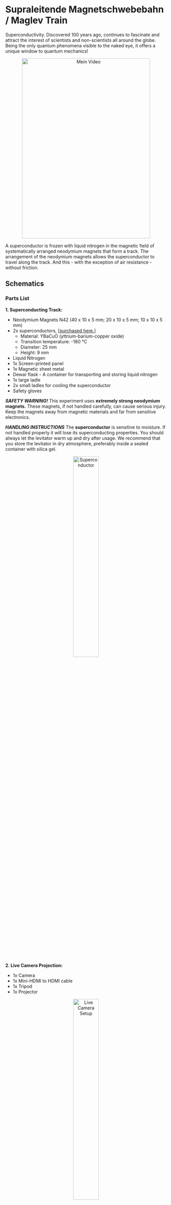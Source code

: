 # Supraleitende Magnetschwebebahn / Maglev Train

Superconductivity. Discovered 100 years ago, continues to fascinate and attract the interest of scientists and non-scientists all around the globe. Being the only quantum phenomena visible to the naked eye, it offers a unique window to quantum mechanics!

<p align="center">
  <a href="https://github.com/user-attachments/assets/cb2e6438-7c8f-444a-8960-b0e0a2658bd5" target="_blank">
    <img src="https://github.com/user-attachments/assets/cb2e6438-7c8f-444a-8960-b0e0a2658bd5" alt="Mein Video" style="width: 400px; height: 560px;">
  </a>
</p>

A superconductor is frozen with liquid nitrogen in the magnetic field of systematically arranged neodymium magnets that form a track. The arrangement of the neodymium magnets allows the superconductor to travel along the track. And this - with the exception of air resistance - without friction.

## Schematics

### Parts List 

**1. Superconducting Track:**
* Neodymium Magnets N42 (40 x 10 x 5 mm; 20 x 10 x 5 mm; 10 x 10 x 5 mm)
* 2x superconductors, [[purchased here.](https://www.educentral.de/p/supraleiter-ybacuo-scheibe-25-mm-x-9-mm)]
  * Material: YBaCuO (yttrium-barium-copper oxide)
  * Transition temperature: -180 °C
  * Diameter: 25 mm
  * Height: 9 mm
* Liquid Nitrogen
* 1x Screen-printed panel
* 1x Magnetic sheet metal
* Dewar flask - A container for transporting and storing liquid nitrogen
* 1x large ladle
* 2x small ladles for cooling the superconductor
* Safety gloves

**_SAFETY WARNING!_** This experiment uses **extremely strong neodymium magnets.** These magnets, if not handled carefully, can cause serious injury. Keep the magnets away from magnetic materials and far from sensitive electronics.

**_HANDLING INSTRUCTIONS_** The **superconductor** is sensitive to moisture. If not handled properly it will lose its superconducting properties. You should always let the
levitator warm up and dry after usage. We recommend that you store the levitator in dry atmosphere, preferably inside a sealed container with silica gel.

<p align="center">
<img src="https://github.com/user-attachments/assets/cf7eda32-e5f7-4169-a7f3-a18424dcacaf" alt="Superconductor" style="width:40%; height:auto;">
</p>

**2. Live Camera Projection:**
* 1x Camera
* 1x Mini-HDMI to HDMI cable
* 1x Tripod
* 1x Projector

<p align="center">
<img src="https://github.com/user-attachments/assets/7e03c670-86ae-49b8-a2dc-470c5c46aecb" alt="Live Camera Setup" style="width:40%; height:auto;">
</p>


### Construction of the maglev train

**1. Base Preparation:** 
* Cut a rectangular wooden panel as the base for the maglev train.
   
![IMG_6941](https://github.com/user-attachments/assets/9d4fdb31-040f-468e-ac9d-3dbf54e74766)

**2. Metal Sheet Preparation:**
* Cut the magnetic sheet metal into a rectangle and four strips.

![IMG_6986](https://github.com/user-attachments/assets/42d6be4d-ad68-433c-a91e-badd9e70779f)

**3. Drilling and Screwing:**
* Drill four holes into each corner of the metal rectangle, as well as in each side of the stripes.
* Then countersink a screw with a countersunk head drill.
* Screw the four metal strips to the wood using flat-head screws.
  
**4. Laser Cutting:**
* Laser-cut the shape of the magnetic track out of wood. Use this as a template to create the track with the magnets. _The file for the laser cutter is attached._
![IMG_6971](https://github.com/user-attachments/assets/66163316-3f0e-40ac-a8e3-ef92684e0917)

**5. Magnet Arrangement:** 
* Since the sheet is magnetic, neodymium magnets will adhere to it. These magnets are arranged in groups of three, oriented as either North-South-North or South-North-South. They should be aligned consistently along the curve. In the inner circle, all magnets are oriented with their south poles facing inward. In the middle circle, the magnets face north, and in the outer circle, they face south again.

<p align="center">
  <a href="https://github.com/user-attachments/assets/8fa15370-8f8c-4414-92c3-0c9ab344120e" target="_blank">
    <img src="https://github.com/user-attachments/assets/8fa15370-8f8c-4414-92c3-0c9ab344120e" alt="Mein Video" style="width: 400px; height: 560px;">
  </a>
</p>

**_SAFETY WARNING!_** This experiment uses **extremely strong neodymium magnets.** These magnets, if not handled carefully, can cause serious injury, such as pinching fingers. Use gloves!
    
**6. Sheet Alignment:**

Due to the strength of the magnets, the rectangular sheet will adhere securely to the four strips screwed to the wooden panel. Use spacers to align each side of the rectangle sequentially.  **_Be careful during this process; the spacers are also used to prevent finger pinching._**

**7. Final Assembly:**

* Screw the metal sheet with the neodymium magnets to the wood panel. Screw the metal sheet with the neodymium magnets to the wood panel.

<p align="center">
<img src="https://github.com/user-attachments/assets/db20dfd7-6457-476a-bb18-1f6f47001736" alt="Maglev Train Details" style="width:60%; height:auto;">
</p>

_The idea behind this type of assembly is the ability to change each individual element. You can even alter the shape of the track if desired!_
 
**8. Transport and Storage:**
Place a Styrofoam plate and a light wooden plate on the magnetic track to secure it for transport and storage.

### Setup

1. Place the semiconductor in a small ladle on the track.
2. Fill the ladle with liquid nitrogen. To induce the superconducting state, cool the YBCO using liquid nitrogen, which maintains a temperature below 77 K (-196°C).
![DSC05186](https://github.com/user-attachments/assets/846cf68a-8a0f-45dd-ba5d-00eee188d56a)

3. When the liquid nitrogen stops boiling, transfer the remaining liquid into a Dewar flask.
4. Using safety gloves, place the superconductor on the track — it should now levitate.
5. In order to increase the levitating time, you can wrap the YBCO-bulks in absorbent paper and then attached them with ROXOLID Alu Tape (adhesive tape).
   
### Troubleshooting

_Write here if there are any changes or if there are any problems, how they were solved!_

## Scientific Background

### Superconductivity

Superconductivity is a quantum phenomenon of zero electrical resistance. It was discovered in 1911 by a dutch physicist named Kamerlingh Onnes. Superconductivity occurs only below a certain critical temperature (T_c). Metals such as aluminum, lead, tin become superconductors only at temperatures close to the absolute zero (-273.15°C). In 1986 a new family of superconductors was discovered having a much higher T_c, close and even higher than the boiling temperature of liquid nitrogen (-196.15°C).

### Meissner Effect
The expulsion of magnetic field from a superconductor is an intrinsic property of any superconductor.
Below a certain magnetic field the superconductor expels nearly all the magnetic flux. It does that by driving currents near its surface. These currents produce a magnetic field within the bulk that cancels the external field.

### Flux Pinning
In some cases the magnetic flux becomes locked or “pinned” inside a superconductor. Flux pinning is desirable in high - temperature ceramic superconductors to prevent flux movements which introduce a resistance and dissipates energy. The pinning is achieved through defects in the crystalline structure of the superconductor usually resulting from grain boundaries or impurities.

## Variants

